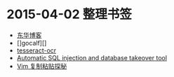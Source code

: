 # 2015-04-02 整理书签


* [东华博客][truevue]
* []gocalf][]
* [tesseract-ocr][tesseract-ocr]
* [Automatic SQL injection and database takeover tool][sqlmap]
* [Vim 复制粘贴探秘][cnblogs-jianyungsun-1988855]

[cnblogs-jianyungsun-1988855]: http://www.cnblogs.com/jianyungsun/archive/2011/03/19/1988855.html
[sqlmap]: http://sqlmap.org/ 
[tesseract-ocr]: https://code.google.com/p/tesseract-ocr/
[gocalf]: http://www.gocalf.com/blog/
[truevue]: http://www.truevue.org/

